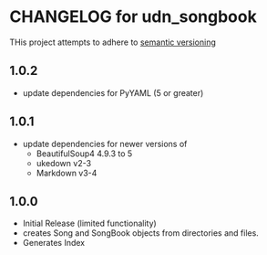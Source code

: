 # CHANGELOG for udn_songbook

THis project attempts to adhere to [semantic versioning](https://semver.org)

## 1.0.2
- update dependencies for PyYAML (5 or greater)

## 1.0.1
- update dependencies for newer versions of
  - BeautifulSoup4 4.9.3 to 5
  - ukedown v2-3
  - Markdown v3-4

## 1.0.0
- Initial Release (limited functionality)
- creates Song and SongBook objects from directories and files.
- Generates Index
